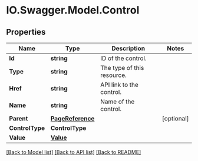 # IO.Swagger.Model.Control
## Properties

Name | Type | Description | Notes
------------ | ------------- | ------------- | -------------
**Id** | **string** | ID of the control. | 
**Type** | **string** | The type of this resource. | 
**Href** | **string** | API link to the control. | 
**Name** | **string** | Name of the control. | 
**Parent** | [**PageReference**](PageReference.md) |  | [optional] 
**ControlType** | **ControlType** |  | 
**Value** | [**Value**](Value.md) |  | 

[[Back to Model list]](../README.md#documentation-for-models) [[Back to API list]](../README.md#documentation-for-api-endpoints) [[Back to README]](../README.md)

